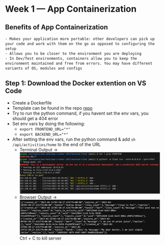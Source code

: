 # Week 1 — App Containerization
## Benefits of App Containerization
    - Makes your application more portable: other developers can pick up your code and work with them on the go as opposed to configuring the setup
    - Allows you to be closer to the environment you are deploying
    - In Dev/Test environments, containers allow you to keep the environment maintained and free from errors. You may have different variants of OS, modules and configs

## Step 1: Download the Docker extention on VS Code
- Create a Dockerfile
- Template can be found in the repo [repo](https://github.com/omenking/aws-bootcamp-cruddur-2023/blob/week-1/journal/week1.md)
- Try to run the python command, if you havent set the env vars, you should get a 404 error
- Set env vars by doing the following:
    - ```export FRONTEND_URL="*" ```
    - ```export BACKEND_URL="*" ```
- After setting the env vars, run the python command & add ```sh /api/activities/home``` to the end of the URL
    - Terminal Output -> ![Terminal Output](../backend-flask/img/output.png)
    - Browser Output -> ![Browser Output](../backend-flask/img/Browser%20Output.png)
    Ctrl + C to kill server
